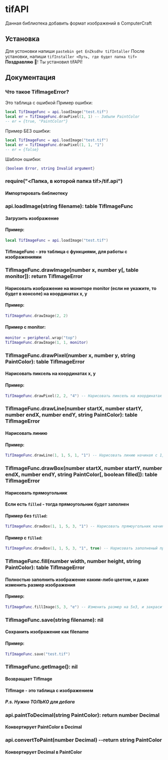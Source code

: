 # tifAPI
Данная библиотека добавить формат изображений в ComputerCraft
## Установка
Для устоновки напиши `pastebin get EnZksdhv tifIntaller`
После установки, напиши `tifInstaller <Путь, где будет папка tif>`
**Поздравляю 🎉**! Ты установил tifAPI!
## Документация
### Что такое TifImageError?
Это таблица с ошибкой
Пример ошибки:
```lua
local TifImageFunc = api.loadImage("test.tif")
local er = TifImageFunc.drawPixel(1, 1) -- Забыли PaintColor
-- er = {true, "PaintColor"}
```
Пример БЕЗ ошибки:
```lua
local TifImageFunc = api.loadImage("test.tif")
local er = TifImageFunc.drawPixel(1, 1, "1")
-- er = {false}
```
Шаблон ошибки:
```lua
{boolean Error, string Invalid argument}
```
### require("<Папка, в которой папка tif>/tif.api") 
#### Импортировать библиотеку
 
### api.loadImage(string filename): table TifImageFunc
#### Загрузить изображение
#### Пример: 
```lua
local TifImageFunc = api.loadImage("test.tif")
```
#### TifImageFunc - это таблица с функциями, для работы с изображениями
### TifImageFunc.drawImage(number x, number y\[, table monitor\]): return TifImageError

#### Нарисовать изображение на мониторе monitor (если не укажите, то будет в консоле) на координатах x, y
#### Пример: 
```lua
TifImageFunc.drawImage(2, 2)
```
#### Пример с monitor:
```lua
monitor = peripheral.wrap("top")
TifImageFunc.drawImage(1, 1, monitor)
```
### TifImageFunc.drawPixel(number x, number y, string PaintColor): table TifImageError
#### Нарисовать пиксель на координатах x, y
#### Пример: 
```lua
TifImageFunc.drawPixel(2, 2, "4") -- Нарисовать пиксель на координатах 2, 2 жёлтого цвета
```
### TifImageFunc.drawLine(number startX, number startY, number endX, number endY, string PaintColor): table TifImageError
#### Нарисовать линию
#### Пример:
```lua
TifImageFunc.drawLine(1, 1, 5, 1, "1") -- Нарисовать линию начиная с 1, 1(x, y) до 5, 1(x, y) цветом "1"
```
### TifImageFunc.drawBox(number startX, number startY, number endX, number endY, string PaintColor\[, boolean filled\]): table TifImageError
#### Нарисовать прямоугольник
#### Если есть `filled` - тогда прямоугольник будет заполнен
#### Пример без `filled`:
```lua
TifImageFunc.drawBox(1, 1, 5, 3, "1") -- Нарисовать прямоугольник начиная с 1, 1(x, y) до 5, 1(x, y) цветом "1"
```
#### Пример c `filled`:
```lua
TifImageFunc.drawBox(1, 1, 5, 3, "1", true) -- Нарисовать заполненый прямоугольник начиная с 1, 1(x, y) до 5, 1(x, y) цветом "1"
```
### TifImageFunc.fill(number width, number height, string PaintColor): table TifImageError
#### Полностью заполнить изображение каким-либо цветом, и даже изменить размер изображения
#### Пример: 
```lua
TifImageFunc.fillImage(5, 3, "e") -- Изменить размер на 5x3, и закрасить красным цветом
```
### TifImageFunc.save(string filename): nil
#### Сохранить изображение как filename
#### Пример: 
```lua
TifImageFunc.save("test.tif")
```
### TifImageFunc.getImage(): nil
#### Возвращает TifImage
#### TifImage - это таблица с изображением
##### P.s. Нужно **ТОЛЬКО** для дебага
### api.paintToDecimal(string PaintColor): return number Decimal
#### Конвертирует PaintColor в Decimal
### api.convertToPaint(number Decimal) --return string PaintColor
#### Конвертирует Decimal в PaintColor
